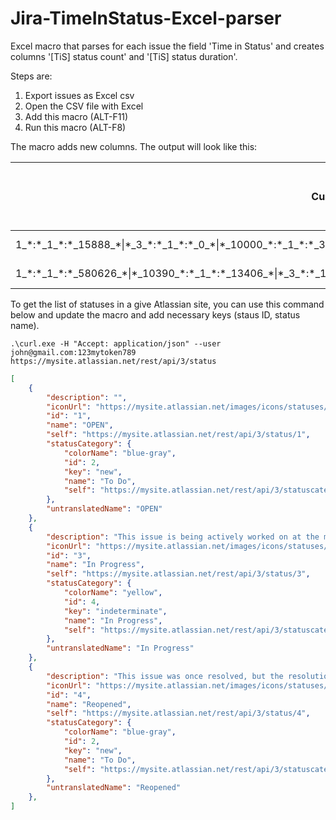 # Jira-TimeInStatus-Excel-parser
Excel macro that parses for each issue the field 'Time in Status' and creates columns '[TiS] status count' and '[TiS] status duration'.

Steps are:
1. Export issues as Excel csv
2. Open the CSV file with Excel
3. Add this macro (ALT-F11)
4. Run this macro (ALT-F8)

The macro adds new columns. The output will look like this:

| Custom field ([CHART] Time in Status) | [TiS] OPEN - Count | [TiS] OPEN - Duration | [TiS] Req in progress - Count | [TiS] Req in progress - Duration | ... |
| --- | --- | --- | --- | --- | --- |
| 1\_\*:\*\_1\_\*:\*\_15888\_\*\|\*\_3\_\*:\*\_1\_\*:\*\_0\_\*\|\*\_10000\_\*:\*\_1\_\*:\*\_34198 | 1 | 0 days 00:00:16 | | | ... |
| 1\_\*:\*\_1\_\*:\*\_580626\_\*\|\*\_10390\_\*:\*\_1\_\*:\*\_13406\_\*\|\*\_3\_\*:\*\_1\_\*:\*\_2147\_\*\|\*\_10000\_\*:\*\_1\_\*:\*\_1767\_\*\|\*\_10387\_\*:\*\_3\_\*:\*\_2198\_\*\|\*\_10277\_\*:\*\_1\_\*:\*\_1666 | 1 | 0 days 00:09:41 | 3 | 0 days 00:00:02 | ... |

To get the list of statuses in a give Atlassian site, you can use this command below and update the macro and add necessary keys (staus ID, status name).

```shell
.\curl.exe -H "Accept: application/json" --user john@gmail.com:123mytoken789 https://mysite.atlassian.net/rest/api/3/status
```

```json
[
    {
        "description": "",
        "iconUrl": "https://mysite.atlassian.net/images/icons/statuses/open.png",
        "id": "1",
        "name": "OPEN",
        "self": "https://mysite.atlassian.net/rest/api/3/status/1",
        "statusCategory": {
            "colorName": "blue-gray",
            "id": 2,
            "key": "new",
            "name": "To Do",
            "self": "https://mysite.atlassian.net/rest/api/3/statuscategory/2"
        },
        "untranslatedName": "OPEN"
    },
    {
        "description": "This issue is being actively worked on at the moment by the assignee.",
        "iconUrl": "https://mysite.atlassian.net/images/icons/statuses/inprogress.png",
        "id": "3",
        "name": "In Progress",
        "self": "https://mysite.atlassian.net/rest/api/3/status/3",
        "statusCategory": {
            "colorName": "yellow",
            "id": 4,
            "key": "indeterminate",
            "name": "In Progress",
            "self": "https://mysite.atlassian.net/rest/api/3/statuscategory/4"
        },
        "untranslatedName": "In Progress"
    },
    {
        "description": "This issue was once resolved, but the resolution was deemed incorrect. From here issues are either marked assigned or resolved.",
        "iconUrl": "https://mysite.atlassian.net/images/icons/statuses/reopened.png",
        "id": "4",
        "name": "Reopened",
        "self": "https://mysite.atlassian.net/rest/api/3/status/4",
        "statusCategory": {
            "colorName": "blue-gray",
            "id": 2,
            "key": "new",
            "name": "To Do",
            "self": "https://mysite.atlassian.net/rest/api/3/statuscategory/2"
        },
        "untranslatedName": "Reopened"
    },
]
```